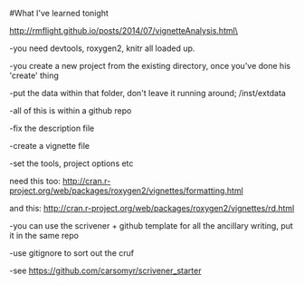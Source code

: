 #What I've learned tonight

http://rmflight.github.io/posts/2014/07/vignetteAnalysis.html\

-you need devtools, roxygen2, knitr all loaded up. 

-you create a new project from the existing directory, once you've done his 'create' thing

-put the data within that folder, don't leave it running around; /inst/extdata

-all of this is within a github repo

-fix the description file

-create a vignette file

-set the tools, project options etc

need this too: http://cran.r-project.org/web/packages/roxygen2/vignettes/formatting.html

and this: http://cran.r-project.org/web/packages/roxygen2/vignettes/rd.html


-you can use the scrivener + github template for all the ancillary writing, put it in the same repo

-use gitignore to sort out the cruf

-see https://github.com/carsomyr/scrivener_starter